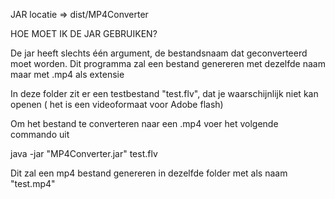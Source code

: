 JAR locatie => dist/MP4Converter

HOE MOET IK DE JAR GEBRUIKEN?

De jar heeft slechts één argument, de bestandsnaam dat geconverteerd moet worden. 
Dit programma zal een bestand genereren met dezelfde naam maar met .mp4 als extensie

In deze folder zit er een testbestand "test.flv", dat je waarschijnlijk niet kan
openen ( het is een videoformaat voor Adobe flash)

Om het bestand te converteren naar een .mp4 voer het volgende commando uit


java -jar "MP4Converter.jar" test.flv

Dit zal een mp4 bestand genereren in dezelfde folder met als naam "test.mp4"


